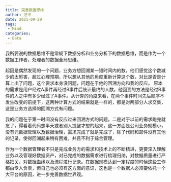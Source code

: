 ```yaml
---
title: 完善数据思维
author: 汪寻
date: 2021-09-29
tags:
 - Mind
categories:
 - Data
---
```


我所要说的数据思维不是常规下数据分析和业务分析下的数据思维，而是作为一个数据工作者，处理者的数据全局思维。

<!-- more -->

起因是偶然发现的一个问题，业务方想回溯某一短时间内的数，他们感觉这个数减少的太厉害，超过心理预期，所以想从其他的角度重新计算这个数，对比是否是计算上出了问题，这个要求本身没问题，问题在于他的回溯方向和我的反应。
原本的需求是用户经过A事件再经过B事件后统计最终的人数，他回溯的方法是经过B事件的人之中有多少经过了A事件。从计算的角度来看，在两个事件时间先后顺序不发生改变的前提下，这两种计算方式的结果就是一样的，都是对两部分人求交集，这是业务方选择的回溯方式有问题。

我的问题在于第一时间没有反应过来回溯方式的问题，二是对于以前的需求跑完就忘了，得看着代码想半天或者别人提醒才想的起来，这一方面是公司业务规模小，没有元数据管理以及数据治理，需求完成了就是完成了，除了代码和邮件没有其他的记录，使得回溯起来稍有困难，并且不利于综合管理。

作为一个数据管理者不只是完成业务方的需求和技术上的不断精进，更要深入理解业务以及管理好数据资产，对已完成的数据需求进行梳理归纳，对数据质量进行严格把关，对数据血缘以及流程进行记录。在数据规模达到一定程度的时候这些工作都由专人负责，但自己也必须有这方面的意识，这也是一个数据人必须要依托一个大平台的原因，进一步完善数据世界观。
